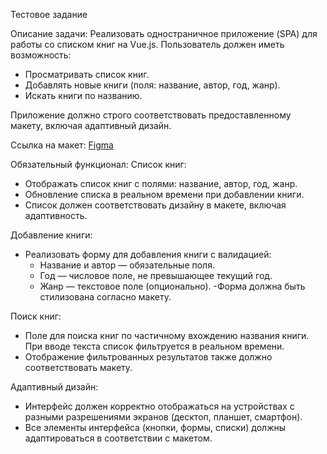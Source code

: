 Тестовое задание

Описание задачи:
Реализовать одностраничное приложение (SPA) для работы со списком книг на Vue.js. Пользователь должен иметь возможность:
- Просматривать список книг.
- Добавлять новые книги (поля: название, автор, год, жанр).
- Искать книги по названию.

Приложение должно строго соответствовать предоставленному макету, включая адаптивный дизайн.

Ссылка на макет: [Figma](https://www.figma.com/design/zpeSJQ8f21lNyll0WJSm7J/%D0%A2%D0%B5%D1%81%D1%82%D0%BE%D0%B2%D0%BE%D0%B5-%D0%B7%D0%B0%D0%B4%D0%B0%D0%BD%D0%B8%D0%B5?node-id=0-1&t=jPCwP3vtfb9E7cUL-1)

Обязательный функционал:
Список книг:
- Отображать список книг с полями: название, автор, год, жанр.
- Обновление списка в реальном времени при добавлении книги.
- Список должен соответствовать дизайну в макете, включая адаптивность.

Добавление книги:
- Реализовать форму для добавления книги с валидацией:
  - Название и автор — обязательные поля.
  - Год — числовое поле, не превышающее текущий год.
  - Жанр — текстовое поле (опционально).
-Форма должна быть стилизована согласно макету.

Поиск книг:
- Поле для поиска книг по частичному вхождению названия книги. При вводе текста список фильтруется в реальном времени.
- Отображение фильтрованных результатов также должно соответствовать макету.

Адаптивный дизайн:
- Интерфейс должен корректно отображаться на устройствах с разными разрешениями экранов (десктоп, планшет, смартфон).
- Все элементы интерфейса (кнопки, формы, списки) должны адаптироваться в соответствии с макетом.

